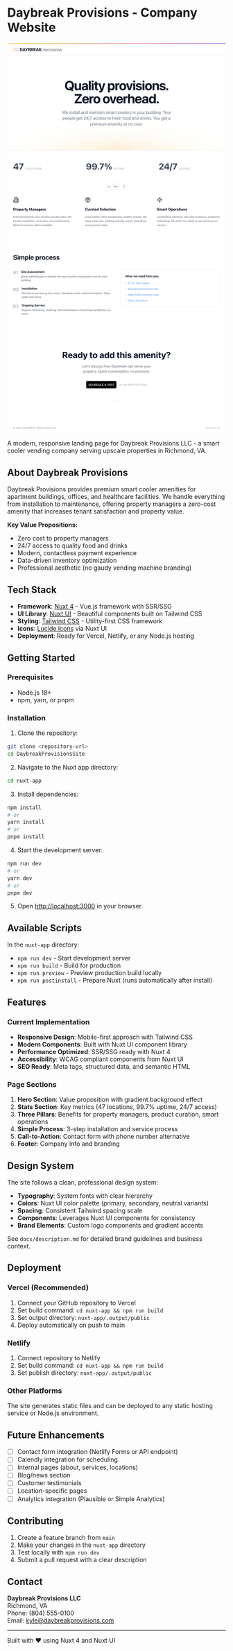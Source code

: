 # Daybreak Provisions - Company Website

![Daybreak Provisions Site](docs/images/daybreak-provisions-site.png)

A modern, responsive landing page for Daybreak Provisions LLC - a smart cooler vending company serving upscale properties in Richmond, VA.

## About Daybreak Provisions

Daybreak Provisions provides premium smart cooler amenities for apartment buildings, offices, and healthcare facilities. We handle everything from installation to maintenance, offering property managers a zero-cost amenity that increases tenant satisfaction and property value.

**Key Value Propositions:**
- Zero cost to property managers
- 24/7 access to quality food and drinks
- Modern, contactless payment experience
- Data-driven inventory optimization
- Professional aesthetic (no gaudy vending machine branding)

## Tech Stack

- **Framework**: [Nuxt 4](https://nuxt.com/) - Vue.js framework with SSR/SSG
- **UI Library**: [Nuxt UI](https://ui.nuxt.com/) - Beautiful components built on Tailwind CSS
- **Styling**: [Tailwind CSS](https://tailwindcss.com/) - Utility-first CSS framework
- **Icons**: [Lucide Icons](https://lucide.dev/) via Nuxt UI
- **Deployment**: Ready for Vercel, Netlify, or any Node.js hosting

## Getting Started

### Prerequisites

- Node.js 18+ 
- npm, yarn, or pnpm

### Installation

1. Clone the repository:
```bash
git clone <repository-url>
cd DaybreakProvisionsSite
```

2. Navigate to the Nuxt app directory:
```bash
cd nuxt-app
```

3. Install dependencies:
```bash
npm install
# or
yarn install
# or
pnpm install
```

4. Start the development server:
```bash
npm run dev
# or
yarn dev
# or
pnpm dev
```

5. Open [http://localhost:3000](http://localhost:3000) in your browser.

## Available Scripts

In the `nuxt-app` directory:

- `npm run dev` - Start development server
- `npm run build` - Build for production
- `npm run preview` - Preview production build locally
- `npm run postinstall` - Prepare Nuxt (runs automatically after install)

## Features

### Current Implementation
- **Responsive Design**: Mobile-first approach with Tailwind CSS
- **Modern Components**: Built with Nuxt UI component library
- **Performance Optimized**: SSR/SSG ready with Nuxt 4
- **Accessibility**: WCAG compliant components from Nuxt UI
- **SEO Ready**: Meta tags, structured data, and semantic HTML

### Page Sections
1. **Hero Section**: Value proposition with gradient background effect
2. **Stats Section**: Key metrics (47 locations, 99.7% uptime, 24/7 access)
3. **Three Pillars**: Benefits for property managers, product curation, smart operations
4. **Simple Process**: 3-step installation and service process
5. **Call-to-Action**: Contact form with phone number alternative
6. **Footer**: Company info and branding

## Design System

The site follows a clean, professional design system:

- **Typography**: System fonts with clear hierarchy
- **Colors**: Nuxt UI color palette (primary, secondary, neutral variants)
- **Spacing**: Consistent Tailwind spacing scale
- **Components**: Leverages Nuxt UI components for consistency
- **Brand Elements**: Custom logo components and gradient accents

See `docs/description.md` for detailed brand guidelines and business context.

## Deployment

### Vercel (Recommended)
1. Connect your GitHub repository to Vercel
2. Set build command: `cd nuxt-app && npm run build`
3. Set output directory: `nuxt-app/.output/public`
4. Deploy automatically on push to main

### Netlify
1. Connect repository to Netlify
2. Set build command: `cd nuxt-app && npm run build`
3. Set publish directory: `nuxt-app/.output/public`

### Other Platforms
The site generates static files and can be deployed to any static hosting service or Node.js environment.

## Future Enhancements

- [ ] Contact form integration (Netlify Forms or API endpoint)
- [ ] Calendly integration for scheduling
- [ ] Internal pages (about, services, locations)
- [ ] Blog/news section
- [ ] Customer testimonials
- [ ] Location-specific pages
- [ ] Analytics integration (Plausible or Simple Analytics)

## Contributing

1. Create a feature branch from `main`
2. Make your changes in the `nuxt-app` directory
3. Test locally with `npm run dev`
4. Submit a pull request with a clear description

## Contact

**Daybreak Provisions LLC**  
Richmond, VA  
Phone: (804) 555-0100  
Email: kyle@daybreakprovisions.com

---

Built with ❤️ using Nuxt 4 and Nuxt UI
